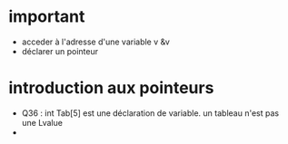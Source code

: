 # important
- acceder à l'adresse d'une variable v
&v
- déclarer un pointeur
# introduction aux pointeurs
- Q36 : int Tab[5] est une déclaration de variable. un tableau n'est pas une Lvalue
- 

